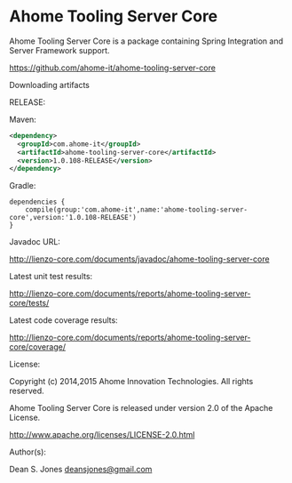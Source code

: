 Ahome Tooling Server Core
======

Ahome Tooling Server Core is a package containing Spring Integration and Server Framework support.

https://github.com/ahome-it/ahome-tooling-server-core

Downloading artifacts

RELEASE:

Maven:
```xml
<dependency>
  <groupId>com.ahome-it</groupId>
  <artifactId>ahome-tooling-server-core</artifactId>
  <version>1.0.108-RELEASE</version>
</dependency>
```
Gradle:
```
dependencies {
    compile(group:'com.ahome-it',name:'ahome-tooling-server-core',version:'1.0.108-RELEASE')
}
```
Javadoc URL:

http://lienzo-core.com/documents/javadoc/ahome-tooling-server-core

Latest unit test results:

http://lienzo-core.com/documents/reports/ahome-tooling-server-core/tests/

Latest code coverage results:

http://lienzo-core.com/documents/reports/ahome-tooling-server-core/coverage/

License:

Copyright (c) 2014,2015 Ahome Innovation Technologies. All rights reserved.

Ahome Tooling Server Core is released under version 2.0 of the Apache License.

http://www.apache.org/licenses/LICENSE-2.0.html

Author(s):

Dean S. Jones
deansjones@gmail.com